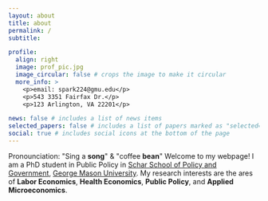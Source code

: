 ```yaml
---
layout: about
title: about
permalink: /
subtitle: 

profile:
  align: right
  image: prof_pic.jpg
  image_circular: false # crops the image to make it circular
  more_info: >
    <p>email: spark224@gmu.edu</p>
    <p>543 3351 Fairfax Dr.</p>
    <p>123 Arlington, VA 22201</p>

news: false # includes a list of news items
selected_papers: false # includes a list of papers marked as "selected={true}"
social: true # includes social icons at the bottom of the page
---
```

Pronounciation: "Sing a **song**" & "coffee **bean**" 
Welcome to my webpage! I am a PhD student in Public Policy in <a href='https://schar.gmu.edu/'>Schar School of Policy and Government</a>, <a href='https://www.gmu.edu/'> George Mason University</a>.
My research interests are the ares of **Labor Economics**, **Health Economics**, **Public Policy**, and **Applied Microeconomics**. 
